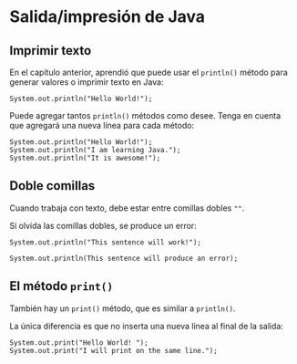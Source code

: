 # Salida/impresión de Java
## Imprimir texto
En el capítulo anterior, aprendió que puede usar el ```println()``` método para generar valores o imprimir texto en Java:

```
System.out.println("Hello World!");
```

Puede agregar tantos ```println()``` métodos como desee. Tenga en cuenta que agregará una nueva línea para cada método:

```
System.out.println("Hello World!");
System.out.println("I am learning Java.");
System.out.println("It is awesome!");
```

## Doble comillas

Cuando trabaja con texto, debe estar entre comillas dobles ```""```.

Si olvida las comillas dobles, se produce un error:

```
System.out.println("This sentence will work!");

System.out.println(This sentence will produce an error);
```

## El método ```print()```

También hay un ```print()``` método, que es similar a ```println()```.

La única diferencia es que no inserta una nueva línea al final de la salida:

```
System.out.print("Hello World! ");
System.out.print("I will print on the same line.");
```
